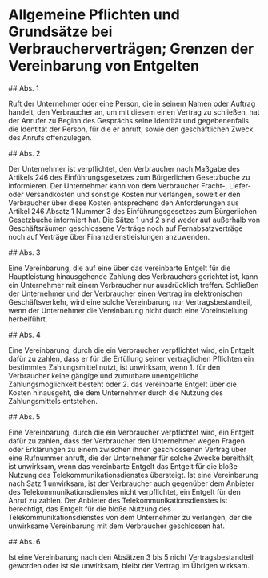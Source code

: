 # Allgemeine Pflichten und Grundsätze bei Verbraucherverträgen; Grenzen der Vereinbarung von Entgelten



\#\# Abs. 1

 Ruft der Unternehmer oder eine Person, die in seinem Namen oder Auftrag handelt, den Verbraucher an, um mit diesem einen Vertrag zu schließen, hat der Anrufer zu Beginn des Gesprächs seine Identität und gegebenenfalls die Identität der Person, für die er anruft, sowie den geschäftlichen Zweck des Anrufs offenzulegen.

\#\# Abs. 2

 Der Unternehmer ist verpflichtet, den Verbraucher nach Maßgabe des Artikels 246 des Einführungsgesetzes zum Bürgerlichen Gesetzbuche zu informieren. Der Unternehmer kann von dem Verbraucher Fracht\-, Liefer\- oder Versandkosten und sonstige Kosten nur verlangen, soweit er den Verbraucher über diese Kosten entsprechend den Anforderungen aus Artikel 246 Absatz 1 Nummer 3 des Einführungsgesetzes zum Bürgerlichen Gesetzbuche informiert hat. Die Sätze 1 und 2 sind weder auf außerhalb von Geschäftsräumen geschlossene Verträge noch auf Fernabsatzverträge noch auf Verträge über Finanzdienstleistungen anzuwenden.

\#\# Abs. 3

 Eine Vereinbarung, die auf eine über das vereinbarte Entgelt für die Hauptleistung hinausgehende Zahlung des Verbrauchers gerichtet ist, kann ein Unternehmer mit einem Verbraucher nur ausdrücklich treffen. Schließen der Unternehmer und der Verbraucher einen Vertrag im elektronischen Geschäftsverkehr, wird eine solche Vereinbarung nur Vertragsbestandteil, wenn der Unternehmer die Vereinbarung nicht durch eine Voreinstellung herbeiführt.

\#\# Abs. 4

 Eine Vereinbarung, durch die ein Verbraucher verpflichtet wird, ein Entgelt dafür zu zahlen, dass er für die Erfüllung seiner vertraglichen Pflichten ein bestimmtes Zahlungsmittel nutzt, ist unwirksam, wenn  1\.
 für den Verbraucher keine gängige und zumutbare unentgeltliche Zahlungsmöglichkeit besteht oder
 2\.
 das vereinbarte Entgelt über die Kosten hinausgeht, die dem Unternehmer durch die Nutzung des Zahlungsmittels entstehen.


\#\# Abs. 5

 Eine Vereinbarung, durch die ein Verbraucher verpflichtet wird, ein Entgelt dafür zu zahlen, dass der Verbraucher den Unternehmer wegen Fragen oder Erklärungen zu einem zwischen ihnen geschlossenen Vertrag über eine Rufnummer anruft, die der Unternehmer für solche Zwecke bereithält, ist unwirksam, wenn das vereinbarte Entgelt das Entgelt für die bloße Nutzung des Telekommunikationsdienstes übersteigt. Ist eine Vereinbarung nach Satz 1 unwirksam, ist der Verbraucher auch gegenüber dem Anbieter des Telekommunikationsdienstes nicht verpflichtet, ein Entgelt für den Anruf zu zahlen. Der Anbieter des Telekommunikationsdienstes ist berechtigt, das Entgelt für die bloße Nutzung des Telekommunikationsdienstes von dem Unternehmer zu verlangen, der die unwirksame Vereinbarung mit dem Verbraucher geschlossen hat.

\#\# Abs. 6

 Ist eine Vereinbarung nach den Absätzen 3 bis 5 nicht Vertragsbestandteil geworden oder ist sie unwirksam, bleibt der Vertrag im Übrigen wirksam. 

